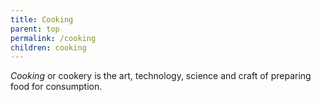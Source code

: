 ```yaml
---
title: Cooking
parent: top
permalink: /cooking
children: cooking
---
```



<dfn>Cooking</dfn> or cookery is the art, technology, science and craft of preparing food for consumption.
